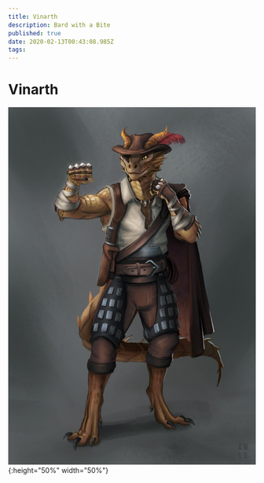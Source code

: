 ```yaml
---
title: Vinarth
description: Bard with a Bite
published: true
date: 2020-02-13T00:43:08.985Z
tags: 
---
```


# Vinarth

![vinarth.jpg](/people/vinarth.jpg){:height="50%" width="50%"}